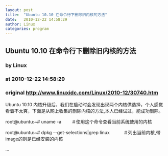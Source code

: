 ```yaml
---
layout: post
title:  "Ubuntu 10.10 在命令行下删除旧内核的方法"
date:   2010-12-22 14:58:29
author: Linux
categories: program
---
```


## Ubuntu 10.10 在命令行下删除旧内核的方法
### by Linux
### at 2010-12-22 14:58:29
### original <http://www.linuxidc.com/Linux/2010-12/30740.htm>

<p>Ubuntu 10.10 内核升级后，我们在启动时会发现出现两个内核供选择，个人感觉看着不太爽，下面是从网上收集的删除内核的方法,本人已经试过，能成功删除。</p><p>root@ubuntu:~# uname -a　　 ＃使用这个命令查看当前系统使用的内核</p><p>root@ubuntu:~# dpkg --get-selections|grep linux           ＃列出当前内核,带image的则是已经安装的内核</p>...